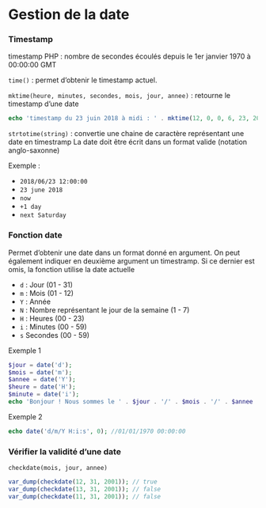 # Gestion de la date

### Timestamp

timestamp PHP : nombre de secondes écoulés depuis le 1er janvier 1970 à 00:00:00 GMT

`time()` : permet d’obtenir le timestamp actuel.

`mktime(heure, minutes, secondes, mois, jour, annee)` : retourne le timestamp d’une date

```php
echo 'timestamp du 23 juin 2018 à midi : ' . mktime(12, 0, 0, 6, 23, 2018);
```

`strtotime(string)` : convertie une chaine de caractère représentant une date en timestramp La date doit être écrit dans un format valide (notation anglo-saxonne)

Exemple :

- `2018/06/23 12:00:00`
- `23 june 2018`
- `now`
- `+1 day`
- `next Saturday`

### Fonction date

Permet d’obtenir une date dans un format donné en argument. On peut également indiquer en deuxième argument un timestramp. Si ce dernier est omis, la fonction utilise la date actuelle

- `d` : Jour (01 - 31)
- `m` : Mois (01 - 12)
- `Y` : Année
- `N` : Nombre représentant le jour de la semaine (1 - 7)
- `H` : Heures (00 - 23)
- `i` : Minutes (00 - 59)
- `s` Secondes (00 - 59)

Exemple 1

```php
$jour = date('d');
$mois = date('m');
$annee = date('Y');
$heure = date('H');
$minute = date('i');
echo 'Bonjour ! Nous sommes le ' . $jour . '/' . $mois . '/' . $annee . ' et il est ' . $heure. 'h' . $minute;
```

Exemple 2

```php
echo date('d/m/Y H:i:s', 0); //01/01/1970 00:00:00 
```

### Vérifier la validité d’une date

`checkdate(mois, jour, annee)`

```php
var_dump(checkdate(12, 31, 2001)); // true
var_dump(checkdate(13, 31, 2001)); // false
var_dump(checkdate(11, 31, 2001)); // false
```
